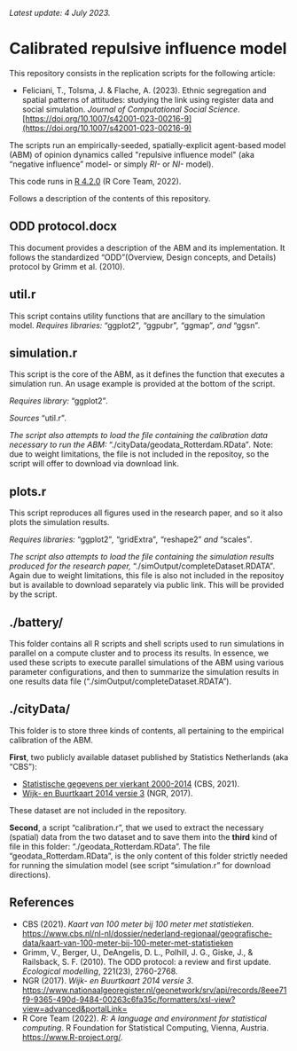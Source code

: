 _Latest update: 4 July 2023._


# Calibrated repulsive influence model
This repository consists in the replication scripts for the following article:

* Feliciani, T., Tolsma, J. & Flache, A. (2023). Ethnic segregation and spatial patterns of attitudes: studying the link using register data and social simulation. _Journal of Computational Social Science_. [https://doi.org/10.1007/s42001-023-00216-9](https://doi.org/10.1007/s42001-023-00216-9) 

The scripts run an empirically-seeded, spatially-explicit agent-based model (ABM) of opinion dynamics called "repulsive influence model" (aka “negative influence” model- or simply _RI-_ or _NI-_ model).

This code runs in [R 4.2.0](https://www.r-project.org/) (R Core Team, 2022).

Follows a description of the contents of this repository.


## ODD protocol.docx
This document provides a description of the ABM and its implementation. It follows the standardized “ODD”(Overview, Design concepts, and Details) protocol by Grimm et al. (2010).


## util.r
This script contains utility functions that are ancillary to the simulation model.
_Requires libraries:_ “ggplot2”_,_ “ggpubr”_,_ “ggmap”_, and_ “ggsn”_._


## simulation.r
This script is the core of the ABM, as it defines the function that executes a simulation run. An usage example is provided at the bottom of the script. 

_Requires library:_ “ggplot2”_._

_Sources_ “util.r”_._

_The script also attempts to load the file containing the calibration data necessary to run the ABM:_ “./cityData/geodata_Rotterdam.RData”_._ Note: due to weight limitations, the file is not included in the repositoy, so the script will offer to download via download link.


## plots.r
This script reproduces all figures used in the research paper, and so it also plots the simulation results.

_Requires libraries:_ “ggplot2”_,_ “gridExtra”_,_ “reshape2” _and_ “scales”_._

_The script also attempts to load the file containing the simulation results produced for the research paper,_ “./simOutput/completeDataset.RDATA”_._ Again due to weight limitations, this file is also not included in the repositoy but is available to download separately via public link. This will be provided by the script.


## ./battery/
This folder contains all R scripts and shell scripts used to run simulations in parallel on a compute cluster and to process its results. In essence, we used these scripts to execute parallel simulations of the ABM using various parameter configurations, and then to summarize the simulation results in one results data file (“./simOutput/completeDataset.RDATA”).


## ./cityData/
This folder is to store three kinds of contents, all pertaining to the empirical calibration of the ABM.

**First**, two publicly available dataset published by Statistics Netherlands (aka “CBS”):
* [Statistische gegevens per vierkant 2000-2014](https://www.cbs.nl/nl-nl/dossier/nederland-regionaal/geografische-data/kaart-van-100-meter-bij-100-meter-met-statistieken) (CBS, 2021).
* [Wijk- en Buurtkaart 2014 versie 3](https://www.nationaalgeoregister.nl/geonetwork/srv/api/records/8eee71f9-9365-490d-9484-00263c6fa35c/formatters/xsl-view?view=advanced&portalLink=) (NGR, 2017).

These dataset are not included in the repository.

**Second**, a script “calibration.r”, that we used to extract the necessary (spatial) data from the two dataset and to save them into the **third** kind of file in this folder: “./geodata_Rotterdam.RData”.
The file “geodata_Rotterdam.RData”, is the only content of this folder strictly needed for running the simulation model (see script “simulation.r” for download directions).


## References
* CBS (2021). _Kaart van 100 meter bij 100 meter met statistieken_. https://www.cbs.nl/nl-nl/dossier/nederland-regionaal/geografische-data/kaart-van-100-meter-bij-100-meter-met-statistieken
* Grimm, V., Berger, U., DeAngelis, D. L., Polhill, J. G., Giske, J., & Railsback, S. F. (2010). The ODD protocol: a review and first update. _Ecological modelling_, 221(23), 2760-2768.
* NGR (2017). _Wijk- en Buurtkaart 2014 versie 3_. https://www.nationaalgeoregister.nl/geonetwork/srv/api/records/8eee71f9-9365-490d-9484-00263c6fa35c/formatters/xsl-view?view=advanced&portalLink=
* R Core Team (2022). _R: A language and environment for statistical computing_. R Foundation for Statistical Computing, Vienna, Austria. https://www.R-project.org/.

